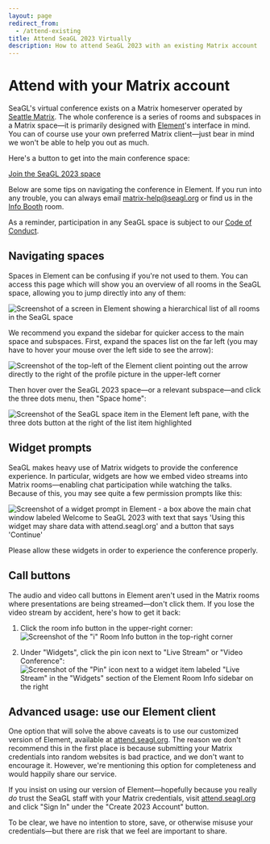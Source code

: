 ```yaml
---
layout: page
redirect_from:
  - /attend-existing
title: Attend SeaGL 2023 Virtually
description: How to attend SeaGL 2023 with an existing Matrix account
---
```


# Attend with your Matrix account 

SeaGL's virtual conference exists on a Matrix homeserver operated by [Seattle Matrix](https://seattlematrix.org/). The whole conference is a series of rooms and subspaces in a Matrix space—it is primarily designed with [Element](https://element.io/)'s interface in mind. You can of course use your own preferred Matrix client—just bear in mind we won't be able to help you out as much.

Here's a button to get into the main conference space:

<div class="text-center">
  <p><a class="btn btn-primary btn-large" href="https://matrix.to/#/#SeaGL2023:seattlematrix.org">Join the SeaGL 2023 space</a></p>
</div>

Below are some tips on navigating the conference in Element. If you run into any trouble, you can always email <matrix-help@seagl.org> or find us in the [Info Booth](https://matrix.to/#/#2023-info-booth:seagl.org) room.

As a reminder, participation in any SeaGL space is subject to our [Code of Conduct](/code_of_conduct).


## Navigating spaces

Spaces in Element can be confusing if you're not used to them. You can access this page which will show you an overview of all rooms in the SeaGL space, allowing you to jump directly into any of them:

<img class="align-center" alt="Screenshot of a screen in Element showing a hierarchical list of all rooms in the SeaGL space" src="/img/element-explore-rooms.webp" />

We recommend you expand the sidebar for quicker access to the main space and subspaces. First, expand the spaces list on the far left (you may have to hover your mouse over the left side to see the arrow):

<img class="align-center" alt="Screenshot of the top-left of the Element client pointing out the arrow directly to the right of the profile picture in the upper-left corner" src="/img/element-sidebar-arrow.webp" />

Then hover over the SeaGL 2023 space—or a relevant subspace—and click the three dots menu, then "Space home":

<img class="align-center" alt="Screenshot of the SeaGL space item in the Element left pane, with the three dots button at the right of the list item highlighted" src="/img/element-three-dots-menu.webp" />


## Widget prompts

SeaGL makes heavy use of Matrix widgets to provide the conference experience. In particular, widgets are how we embed video streams into Matrix rooms—enabling chat participation while watching the talks. Because of this, you may see quite a few permission prompts like this:

<img class="align-center" alt="Screenshot of a widget prompt in Element - a box above the main chat window labeled Welcome to SeaGL 2023 with text that says 'Using this widget may share data with attend.seagl.org' and a button that says 'Continue'" src="/img/element-widget-prompt.webp" />

Please allow these widgets in order to experience the conference properly.


## Call buttons

The audio and video call buttons in Element aren't used in the Matrix rooms where presentations are being streamed—don't click them. If you lose the video stream by accident, here's how to get it back:

1. Click the room info button in the upper-right corner:<img class="align-center" alt='Screenshot of the "i" Room Info button in the top-right corner' src="/img/element-room-info-button.webp" />

2. Under "Widgets", click the pin icon next to "Live Stream" or "Video Conference":<img class="align-center" alt='Screenshot of the "Pin" icon next to a widget item labeled "Live Stream" in the "Widgets" section of the Element Room Info sidebar on the right' src="/img/element-pin-widget.webp" />

<!-- TODO screenshots -->

## Advanced usage: use our Element client

One option that will solve the above caveats is to use our customized version of Element, available at [attend.seagl.org](https://attend.seagl.org). The reason we don't recommend this in the first place is because submitting your Matrix credentials into random websites is bad practice, and we don't want to encourage it. However, we're mentioning this option for completeness and would happily share our service.

If you insist on using our version of Element—hopefully because you really _do_ trust the SeaGL staff with your Matrix credentials, visit [attend.seagl.org](https://attend.seagl.org/) and click "Sign In" under the "Create 2023 Account" button.

To be clear, we have no intention to store, save, or otherwise misuse your credentials—but there are risk that we feel are important to share.
